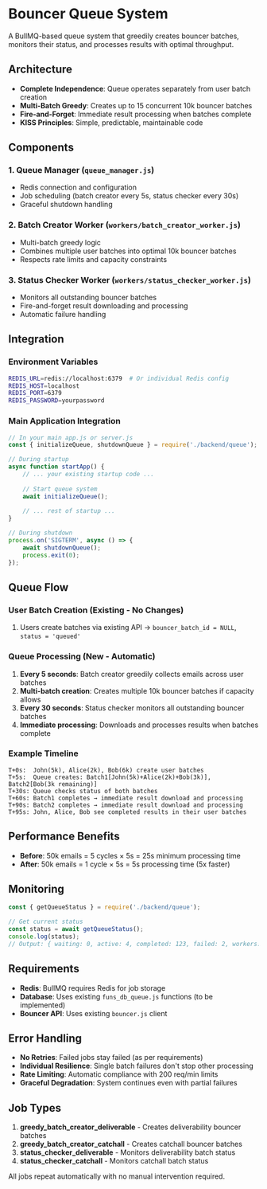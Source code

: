 # Bouncer Queue System

A BullMQ-based queue system that greedily creates bouncer batches, monitors their status, and processes results with optimal throughput.

## Architecture

- **Complete Independence**: Queue operates separately from user batch creation
- **Multi-Batch Greedy**: Creates up to 15 concurrent 10k bouncer batches 
- **Fire-and-Forget**: Immediate result processing when batches complete
- **KISS Principles**: Simple, predictable, maintainable code

## Components

### 1. Queue Manager (`queue_manager.js`)
- Redis connection and configuration
- Job scheduling (batch creator every 5s, status checker every 30s)
- Graceful shutdown handling

### 2. Batch Creator Worker (`workers/batch_creator_worker.js`)
- Multi-batch greedy logic
- Combines multiple user batches into optimal 10k bouncer batches
- Respects rate limits and capacity constraints

### 3. Status Checker Worker (`workers/status_checker_worker.js`)  
- Monitors all outstanding bouncer batches
- Fire-and-forget result downloading and processing
- Automatic failure handling

## Integration

### Environment Variables
```bash
REDIS_URL=redis://localhost:6379  # Or individual Redis config
REDIS_HOST=localhost
REDIS_PORT=6379
REDIS_PASSWORD=yourpassword
```

### Main Application Integration
```javascript
// In your main app.js or server.js
const { initializeQueue, shutdownQueue } = require('./backend/queue');

// During startup
async function startApp() {
    // ... your existing startup code ...
    
    // Start queue system
    await initializeQueue();
    
    // ... rest of startup ...
}

// During shutdown  
process.on('SIGTERM', async () => {
    await shutdownQueue();
    process.exit(0);
});
```

## Queue Flow

### User Batch Creation (Existing - No Changes)
1. Users create batches via existing API → `bouncer_batch_id = NULL`, `status = 'queued'`

### Queue Processing (New - Automatic)
1. **Every 5 seconds**: Batch creator greedily collects emails across user batches
2. **Multi-batch creation**: Creates multiple 10k bouncer batches if capacity allows
3. **Every 30 seconds**: Status checker monitors all outstanding bouncer batches  
4. **Immediate processing**: Downloads and processes results when batches complete

### Example Timeline
```
T+0s:  John(5k), Alice(2k), Bob(6k) create user batches
T+5s:  Queue creates: Batch1[John(5k)+Alice(2k)+Bob(3k)], Batch2[Bob(3k remaining)]
T+30s: Queue checks status of both batches
T+60s: Batch1 completes → immediate result download and processing
T+90s: Batch2 completes → immediate result download and processing  
T+95s: John, Alice, Bob see completed results in their user batches
```

## Performance Benefits

- **Before**: 50k emails = 5 cycles × 5s = 25s minimum processing time
- **After**: 50k emails = 1 cycle × 5s = 5s processing time (5x faster)

## Monitoring

```javascript
const { getQueueStatus } = require('./backend/queue');

// Get current status
const status = await getQueueStatus();
console.log(status);
// Output: { waiting: 0, active: 4, completed: 123, failed: 2, workers: 2 }
```

## Requirements

- **Redis**: BullMQ requires Redis for job storage
- **Database**: Uses existing `funs_db_queue.js` functions (to be implemented)
- **Bouncer API**: Uses existing `bouncer.js` client

## Error Handling

- **No Retries**: Failed jobs stay failed (as per requirements)
- **Individual Resilience**: Single batch failures don't stop other processing
- **Rate Limiting**: Automatic compliance with 200 req/min limits
- **Graceful Degradation**: System continues even with partial failures

## Job Types

1. **greedy_batch_creator_deliverable** - Creates deliverability bouncer batches
2. **greedy_batch_creator_catchall** - Creates catchall bouncer batches  
3. **status_checker_deliverable** - Monitors deliverability batch status
4. **status_checker_catchall** - Monitors catchall batch status

All jobs repeat automatically with no manual intervention required.
